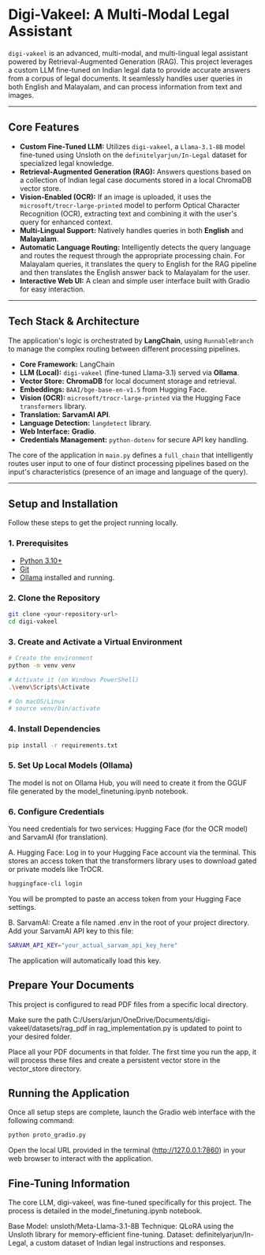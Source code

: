 # Digi-Vakeel: A Multi-Modal Legal Assistant

`digi-vakeel` is an advanced, multi-modal, and multi-lingual legal assistant powered by Retrieval-Augmented Generation (RAG). This project leverages a custom LLM fine-tuned on Indian legal data to provide accurate answers from a corpus of legal documents. It seamlessly handles user queries in both English and Malayalam, and can process information from text and images.

---

## Core Features

-   **Custom Fine-Tuned LLM:** Utilizes `digi-vakeel`, a `Llama-3.1-8B` model fine-tuned using Unsloth on the `definitelyarjun/In-Legal` dataset for specialized legal knowledge.
-   **Retrieval-Augmented Generation (RAG):** Answers questions based on a collection of Indian legal case documents stored in a local ChromaDB vector store.
-   **Vision-Enabled (OCR):** If an image is uploaded, it uses the `microsoft/trocr-large-printed` model to perform Optical Character Recognition (OCR), extracting text and combining it with the user's query for enhanced context.
-   **Multi-Lingual Support:** Natively handles queries in both **English** and **Malayalam**.
-   **Automatic Language Routing:** Intelligently detects the query language and routes the request through the appropriate processing chain. For Malayalam queries, it translates the query to English for the RAG pipeline and then translates the English answer back to Malayalam for the user.
-   **Interactive Web UI:** A clean and simple user interface built with Gradio for easy interaction.

---

## Tech Stack & Architecture

The application's logic is orchestrated by **LangChain**, using `RunnableBranch` to manage the complex routing between different processing pipelines.

-   **Core Framework:** LangChain
-   **LLM (Local):** `digi-vakeel` (fine-tuned Llama-3.1) served via **Ollama**.
-   **Vector Store:** **ChromaDB** for local document storage and retrieval.
-   **Embeddings:** `BAAI/bge-base-en-v1.5` from Hugging Face.
-   **Vision (OCR):** `microsoft/trocr-large-printed` via the Hugging Face `transformers` library.
-   **Translation:** **SarvamAI API**.
-   **Language Detection:** `langdetect` library.
-   **Web Interface:** **Gradio**.
-   **Credentials Management:** `python-dotenv` for secure API key handling.

The core of the application in `main.py` defines a `full_chain` that intelligently routes user input to one of four distinct processing pipelines based on the input's characteristics (presence of an image and language of the query).

---

## Setup and Installation

Follow these steps to get the project running locally.

### 1. Prerequisites
-   [Python 3.10+](https://www.python.org/downloads/)
-   [Git](https://git-scm.com/downloads/)
-   [Ollama](https://ollama.com/) installed and running.

### 2. Clone the Repository
```bash
git clone <your-repository-url>
cd digi-vakeel
```

### 3. Create and Activate a Virtual Environment
```bash
# Create the environment
python -m venv venv

# Activate it (on Windows PowerShell)
.\venv\Scripts\Activate

# On macOS/Linux
# source venv/bin/activate
```
### 4. Install Dependencies
```bash
pip install -r requirements.txt
```
### 5. Set Up Local Models (Ollama)
The model is not on Ollama Hub, you will need to create it from the GGUF file generated by the model_finetuning.ipynb notebook.

### 6. Configure Credentials
You need credentials for two services: Hugging Face (for the OCR model) and SarvamAI (for translation).

A. Hugging Face:
Log in to your Hugging Face account via the terminal. This stores an access token that the transformers library uses to download gated or private models like TrOCR.

```bash
huggingface-cli login
```

You will be prompted to paste an access token from your Hugging Face settings.

B. SarvamAI:
Create a file named .env in the root of your project directory. Add your SarvamAI API key to this file:

```bash
SARVAM_API_KEY="your_actual_sarvam_api_key_here"
```

The application will automatically load this key.

## Prepare Your Documents
This project is configured to read PDF files from a specific local directory.

Make sure the path C:/Users/arjun/OneDrive/Documents/digi-vakeel/datasets/rag_pdf in rag_implementation.py is updated to point to your desired folder.

Place all your PDF documents in that folder.
The first time you run the app, it will process these files and create a persistent vector store in the vector_store directory.

## Running the Application
Once all setup steps are complete, launch the Gradio web interface with the following command:

```bash
python proto_gradio.py
```

Open the local URL provided in the terminal (http://127.0.0.1:7860) in your web browser to interact with the application.

## Fine-Tuning Information

The core LLM, digi-vakeel, was fine-tuned specifically for this project. The process is detailed in the model_finetuning.ipynb notebook.

Base Model: unsloth/Meta-Llama-3.1-8B
Technique: QLoRA using the Unsloth library for memory-efficient fine-tuning.
Dataset: definitelyarjun/In-Legal, a custom dataset of Indian legal instructions and responses.
